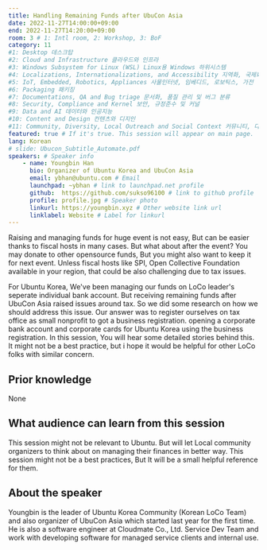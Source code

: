 ```yaml
---
title: Handling Remaining Funds after UbuCon Asia
date: 2022-11-27T14:00:00+09:00
end: 2022-11-27T14:20:00+09:00
room: 3 # 1: Intl room, 2: Workshop, 3: BoF
category: 11
#1: Desktop 데스크탑
#2: Cloud and Infrastructure 클라우드와 인프라
#3: Windows Subsystem for Linux (WSL) Linux용 Windows 하위시스템
#4: Localizations, Internationalizations, and Accessibility 지역화, 국제화 및 접근성
#5: IoT, Embedded, Robotics, Appliances 사물인터넷, 임베디드, 로보틱스, 가전
#6: Packaging 패키징
#7: Documentations, QA and Bug triage 문서화, 품질 관리 및 버그 분류
#8: Security, Compliance and Kernel 보안, 규정준수 및 커널
#9: Data and AI 데이터와 인공지능
#10: Content and Design 컨텐츠와 디지인
#11: Community, Diversity, Local Outreach and Social Context 커뮤니티, 다양성, 지역 사회 협력과 사회적 관점
featured: true # If it's true. This session will appear on main page.
lang: Korean
# slide: Ubucon_Subtitle_Automate.pdf
speakers: # Speaker info
    - name: Youngbin Han
      bio: Organizer of Ubuntu Korea and UbuCon Asia
      email: ybhan@ubuntu.com # Email
      launchpad: ~ybhan # link to launchpad.net profile
      github:  https://github.com/sukso96100 # link to github profile
      profile: profile.jpg # Speaker photo
      linkurl: https://youngbin.xyz # Other website link url
      linklabel: Website # Label for linkurl
---
```

Raising and managing funds for huge event is not easy, But can be easier thanks to fiscal hosts in many cases. But what about after the event? You may donate to other opensource funds, But you might also want to keep it for next event. Unless fiscal hosts like SPI, Open Collective Foundation available in your region, that could be also challenging due to tax issues.

For Ubuntu Korea, We've been managing our funds on LoCo leader's seperate individual bank account. But receiving remaining funds after UbuCon Asia raised issues around tax.
So we did some research on how we should address this issue. Our answer was to register ourselves on tax office as small nonprofit to got a business registration. opening a corporate bank account and corporate cards for Ubuntu Korea using the business registration.
In this session, You will hear some detailed stories behind this. It might not be a best practice, but i hope it would be helpful for other LoCo folks with similar concern.

## Prior knowledge
None
## What audience can learn from this session
This session might not be relevant to Ubuntu. But will let Local community organizers to think about on managing their finances in better way. This session might not be a best practices, But It will be a small helpful reference for them.

## About the speaker
Youngbin is the leader of Ubuntu Korea Community (Korean LoCo Team) and also organizer of UbuCon Asia which started last year for the first time. He is also a software engineer at Cloudmate Co., Ltd. Service Dev Team and work with developing software for managed service clients and internal use.   
